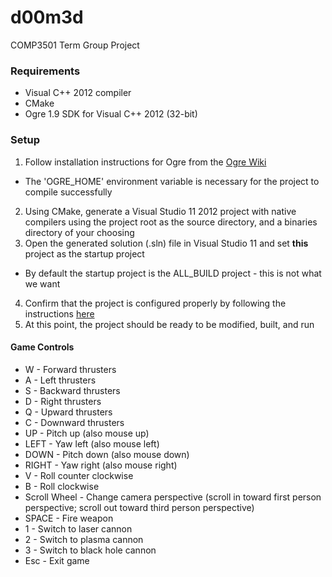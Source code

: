 # d00m3d
COMP3501 Term Group Project

### Requirements
- Visual C++ 2012 compiler
- CMake
- Ogre 1.9 SDK for Visual C++ 2012 (32-bit)

### Setup
1. Follow installation instructions for Ogre from the [Ogre Wiki](http://www.ogre3d.org/tikiwiki/tiki-index.php?page=Installing+the+Ogre+SDK)
  - The 'OGRE_HOME' environment variable is necessary for the project to compile successfully
2. Using CMake, generate a Visual Studio 11 2012 project with native compilers using the project root as the source directory, and a binaries directory of your choosing
3. Open the generated solution (.sln) file in Visual Studio 11 and set **this** project as the startup project
  - By default the startup project is the ALL_BUILD project - this is not what we want
4. Confirm that the project is configured properly by following the instructions [here](http://www.ogre3d.org/tikiwiki/Setting+Up+An+Application+-+Visual+Studio#Project_Configuration)
5. At this point, the project should be ready to be modified, built, and run

#### Game Controls
- W            - Forward thrusters
- A            - Left thrusters
- S            - Backward thrusters
- D            - Right thrusters
- Q            - Upward thrusters
- C            - Downward thrusters
- UP           - Pitch up (also mouse up)
- LEFT         - Yaw left (also mouse left)
- DOWN         - Pitch down (also mouse down)
- RIGHT        - Yaw right (also mouse right)
- V            - Roll counter clockwise
- B            - Roll clockwise
- Scroll Wheel - Change camera perspective (scroll in toward first person perspective; scroll out toward third person perspective)
- SPACE        - Fire weapon
- 1            - Switch to laser cannon
- 2            - Switch to plasma cannon
- 3            - Switch to black hole cannon
- Esc          - Exit game
